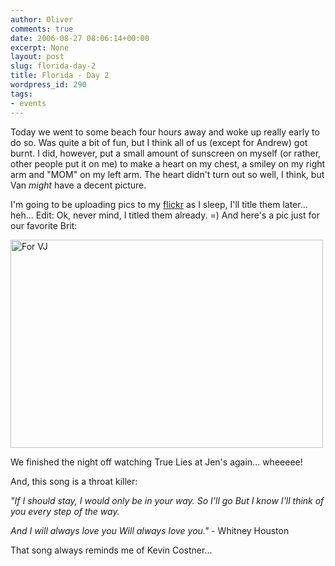```yaml
---
author: Oliver
comments: true
date: 2006-08-27 08:06:14+00:00
excerpt: None
layout: post
slug: florida-day-2
title: Florida - Day 2
wordpress_id: 290
tags:
- events
---
```


Today we went to some beach four hours away and woke up really early to do so.  Was quite a bit of fun, but I think all of us (except for Andrew) got burnt.  I did, however, put a small amount of sunscreen on myself (or rather, other people put it on me) to make a heart on my chest, a smiley on my right arm and "MOM" on my left arm.  The heart didn't turn out so well, I think, but Van <i>might</i> have a decent picture.

I'm going to be uploading pics to my <a href="http://www.flickr.com/photos/owiber">flickr</a> as I sleep, I'll title them later... heh... Edit: Ok, never mind, I titled them already. =)  And here's a pic just for our favorite Brit:

<a href="http://www.flickr.com/photos/owiber/225840458/" title="Photo Sharing"><img src="http://static.flickr.com/73/225840458_eb82d6f165.jpg" width="500" height="333" alt="For VJ" /></a>

We finished the night off watching True Lies at Jen's again... wheeeee!

And, this song is a throat killer:

<i>"If I should stay,
I would only be in your way.
So I'll go
But I know
I'll think of you every step of the way.

And I will always love you
Will always love you."</i> - Whitney Houston

That song always reminds me of Kevin Costner...